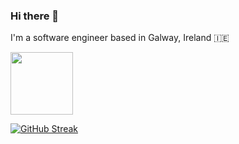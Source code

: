### Hi there 👋

I'm a software engineer based in Galway, Ireland :ireland:


  <img src="https://media3.giphy.com/media/Y7xSJvcLPsjLG3iJEX/giphy.webp?cid=ecf05e47oeg0rho5ar2xn8qslaobvgz0sstdu5g9okqt8tsp&rid=giphy.webp&ct=s" width="100"/>
  
  
[![GitHub Streak](http://github-readme-streak-stats.herokuapp.com?user=mimimikedoza&theme=dark&background=000000)](https://git.io/streak-stats)

